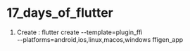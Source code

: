 # 17_days_of_flutter

1. Create : flutter create --template=plugin_ffi \
  --platforms=android,ios,linux,macos,windows ffigen_app